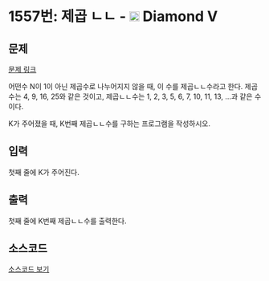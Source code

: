 # 1557번: 제곱 ㄴㄴ - <img src="https://static.solved.ac/tier_small/21.svg" style="height:20px" /> Diamond V

<!-- performance -->

<!-- 문제 제출 후 깃허브에 푸시를 했을 때 제출한 코드의 성능이 입력될 공간입니다.-->

<!-- end -->

## 문제

[문제 링크](https://boj.kr/1557)


<p>어떤수 N이 1이 아닌 제곱수로 나누어지지 않을 때, 이 수를 제곱ㄴㄴ수라고 한다. 제곱수는 4, 9, 16, 25와 같은 것이고, 제곱ㄴㄴ수는 1, 2, 3, 5, 6, 7, 10, 11, 13, ...과 같은 수이다.</p>

<p>K가 주어졌을 때, K번째 제곱ㄴㄴ수를 구하는 프로그램을 작성하시오.</p>



## 입력


<p>첫째 줄에 K가 주어진다.</p>



## 출력


<p>첫째 줄에 K번째 제곱ㄴㄴ수를 출력한다.</p>



## 소스코드

[소스코드 보기](제곱%20ㄴㄴ.py)